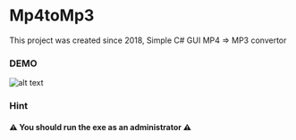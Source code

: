 # Mp4toMp3
This project was created since 2018, Simple C# GUI MP4 => MP3 convertor


### DEMO
![alt text](https://github.com/AAVision/Mp4toMp3/blob/master/demo/GUI.PNG?raw=true)


### Hint
#### :warning: You should run the exe as an administrator :warning:
